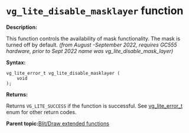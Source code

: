 # `vg_lite_disable_masklayer` function 

**Description:**

This function controls the availability of mask functionality. The mask is turned off by default. *\(from August -September 2022, requires GC555 hardware, prior to Sept 2022 name was vg\_lite\_disable\_mask\_layer\)*

**Syntax:**

```
vg_lite_error_t vg_lite_disable_masklayer (
    void
);

```

**Returns:**

Returns `VG_LITE_SUCCESS` if the function is successful. See [vg\_lite\_error\_t](vg_lite_error_t_enumeration.md) enum for other return codes.

**Parent topic:**[Blit/Draw extended functions](../topics/premultiply_and_scissor_functions.md)

